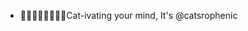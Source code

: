 - 🐱‍👓🐱‍🚀🐱‍👤🐱‍🏍Cat-ivating your mind, It's @catsrophenic

<!---
catsrophenic/catsrophenic is a ✨ special ✨ repository because its `README.md` (this file) appears on your GitHub profile.
You can click the Preview link to take a look at your changes.
--->
